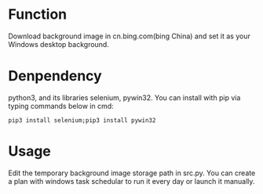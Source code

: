 # Function 
Download background image in cn.bing.com(bing China) and set it as your Windows desktop background.

# Denpendency
python3, and its libraries selenium, pywin32.
You can install with pip via typing commands below in cmd:
```
pip3 install selenium;pip3 install pywin32
```

# Usage
Edit the temporary background image storage path in src.py.
You can create a plan with windows task schedular to run it every day or
launch it manually.
